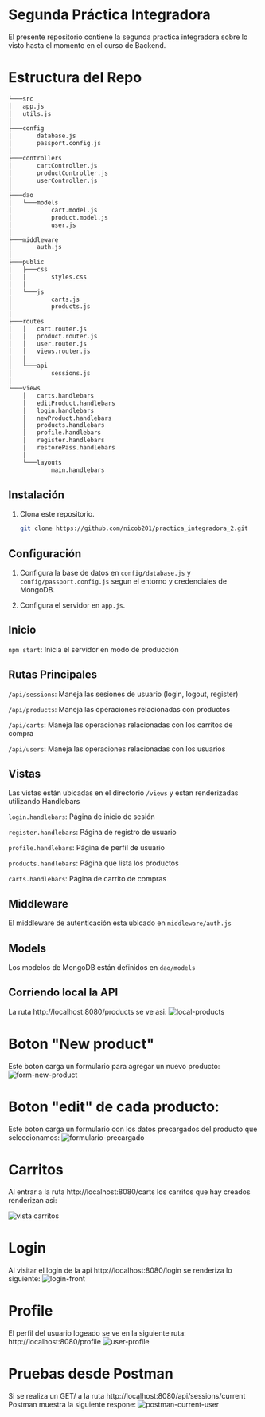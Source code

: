 # Segunda Práctica Integradora

El presente repositorio contiene la segunda practica integradora sobre lo visto hasta el momento en el curso de Backend.

# Estructura del Repo

```bash
└───src
│   app.js
│   utils.js
│
├───config
│       database.js
│       passport.config.js
│
├───controllers
│       cartController.js
│       productController.js
│       userController.js
│
├───dao
│   └───models
│           cart.model.js
│           product.model.js
│           user.js
│
├───middleware
│       auth.js
│
├───public
│   ├───css
│   │       styles.css
│   │
│   └───js
│           carts.js
│           products.js
│
├───routes
│   │   cart.router.js
│   │   product.router.js
│   │   user.router.js
│   │   views.router.js
│   │
│   └───api
│           sessions.js
│
└───views
    │   carts.handlebars
    │   editProduct.handlebars
    │   login.handlebars
    │   newProduct.handlebars
    │   products.handlebars
    │   profile.handlebars
    │   register.handlebars
    │   restorePass.handlebars
    │
    └───layouts
            main.handlebars
```

## Instalación

1. Clona este repositorio.

   ```bash
   git clone https://github.com/nicob201/practica_integradora_2.git
   ```

## Configuración

1. Configura la base de datos en `config/database.js` y `config/passport.config.js` segun el entorno y credenciales de MongoDB.

2. Configura el servidor en `app.js`.

## Inicio

`npm start`: Inicia el servidor en modo de producción

## Rutas Principales

`/api/sessions`: Maneja las sesiones de usuario (login, logout, register)

`/api/products`: Maneja las operaciones relacionadas con productos

`/api/carts`: Maneja las operaciones relacionadas con los carritos de compra

`/api/users`: Maneja las operaciones relacionadas con los usuarios

## Vistas

Las vistas están ubicadas en el directorio `/views` y estan renderizadas utilizando Handlebars

`login.handlebars`: Página de inicio de sesión

`register.handlebars`: Página de registro de usuario

`profile.handlebars`: Página de perfil de usuario

`products.handlebars`: Página que lista los productos

`carts.handlebars`: Página de carrito de compras

## Middleware

El middleware de autenticación esta ubicado en `middleware/auth.js`

## Models

Los modelos de MongoDB están definidos en `dao/models`

## Corriendo local la API

La ruta http://localhost:8080/products se ve asi:
![local-products](https://github.com/nicob201/practica_integradora_2/assets/88735420/8de2f50a-0131-43ff-8bd6-20f80880e980)

# Boton "New product"

Este boton carga un formulario para agregar un nuevo producto:
![form-new-product](https://github.com/nicob201/BACKEND-PROYECTO-FINAL/assets/88735420/0ba744b7-634d-41af-b709-efb42b27da59)

# Boton "edit" de cada producto:

Este boton carga un formulario con los datos precargados del producto que seleccionamos:
![formulario-precargado](https://github.com/nicob201/BACKEND-PROYECTO-FINAL/assets/88735420/ff83c723-b4ac-4df7-b50f-8dd40a0f4251)

# Carritos

Al entrar a la ruta http://localhost:8080/carts los carritos que hay creados renderizan asi:

![vista carritos](https://github.com/nicob201/BACKEND-PROYECTO-FINAL/assets/88735420/8f38ba44-d5b5-4f6c-aa21-caaa0d6fa2f9)

# Login

Al visitar el login de la api http://localhost:8080/login se renderiza lo siguiente:
![login-front](https://github.com/nicob201/practica_integradora_2/assets/88735420/211a4c0f-69b7-4b2f-a9fd-5275681c6b2e)

# Profile

El perfil del usuario logeado se ve en la siguiente ruta: http://localhost:8080/profile
![user-profile](https://github.com/nicob201/practica_integradora_2/assets/88735420/74b835b4-a91e-420c-bb5c-1aae3b187fe6)

# Pruebas desde Postman

Si se realiza un GET/ a la ruta http://localhost:8080/api/sessions/current Postman muestra la siguiente respone:
![postman-current-user](https://github.com/nicob201/practica_integradora_2/assets/88735420/42b856ca-2e7a-492a-9dc2-6cf8dfc5459c)
